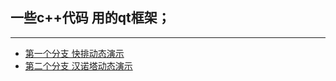 ## 一些c++代码 用的qt框架；
--------
* [第一个分支 快排动态演示](https://github.com/caiandong/mycpp_code/tree/qt5.9_quicksort_demo)  
* [第二个分支 汉诺塔动态演示](https://github.com/caiandong/mycpp_code/tree/qt5.9_hano_recursion_demo)

